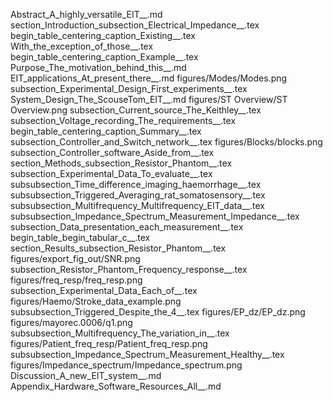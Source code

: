Abstract_A_highly_versatile_EIT__.md
section_Introduction_subsection_Electrical_Impedance__.tex
begin_table_centering_caption_Existing__.tex
With_the_exception_of_those__.tex
begin_table_centering_caption_Example__.tex
Purpose_The_motivation_behind_this__.md
EIT_applications_At_present_there__.md
figures/Modes/Modes.png
subsection_Experimental_Design_First_experiments__.tex
System_Design_The_ScouseTom_EIT__.md
figures/ST Overview/ST Overview.png
subsection_Current_source_The_Keithley__.tex
subsection_Voltage_recording_The_requirements__.tex
begin_table_centering_caption_Summary__.tex
subsection_Controller_and_Switch_network__.tex
figures/Blocks/blocks.png
subsection_Controller_software_Aside_from__.tex
section_Methods_subsection_Resistor_Phantom__.tex
subsection_Experimental_Data_To_evaluate__.tex
subsubsection_Time_difference_imaging_haemorrhage__.tex
subsubsection_Triggered_Averaging_rat_somatosensory__.tex
subsubsection_Multifrequency_Multifrequency_EIT_data__.tex
subsubsection_Impedance_Spectrum_Measurement_Impedance__.tex
subsection_Data_presentation_each_measurement__.tex
begin_table_begin_tabular_c__.tex
section_Results_subsection_Resistor_Phantom__.tex
figures/export_fig_out/SNR.png
subsection_Resistor_Phantom_Frequency_response__.tex
figures/freq_resp/freq_resp.png
subsection_Experimental_Data_Each_of__.tex
figures/Haemo/Stroke_data_example.png
subsubsection_Triggered_Despite_the_4__.tex
figures/EP_dz/EP_dz.png
figures/mayorec.0006/q1.png
subsubsection_Multifrequency_The_variation_in__.tex
figures/Patient_freq_resp/Patient_freq_resp.png
subsubsection_Impedance_Spectrum_Measurement_Healthy__.tex
figures/Impedance_spectrum/Impedance_spectrum.png
Discussion_A_new_EIT_system__.md
Appendix_Hardware_Software_Resources_All__.md